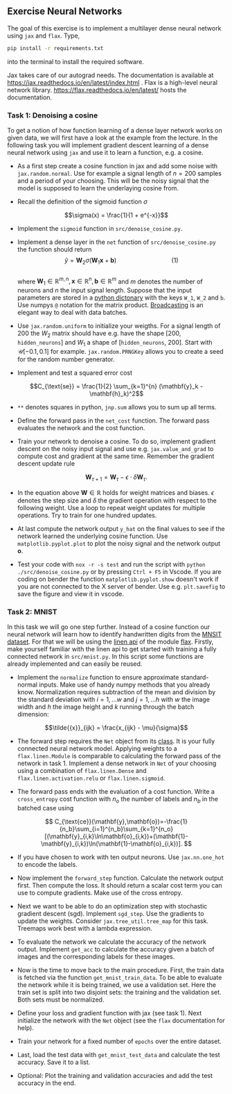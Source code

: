 ## Exercise Neural Networks

The goal of this exercise is to implement a multilayer dense neural network using `jax` and `flax`.
Type,

```bash
pip install -r requirements.txt
```

into the terminal to install the required software.

Jax takes care of our autograd needs. The documentation is available at https://jax.readthedocs.io/en/latest/index.html . Flax is a high-level neural network library. https://flax.readthedocs.io/en/latest/ hosts the documentation.

### Task 1: Denoising a cosine

To get a notion of how function learning of a dense layer network works on given data, we will first have a look at the example from the lecture. In the following task you will implement gradient descent learning of a dense neural network using `jax` and use it to learn a function, e.g. a cosine.

- As a first step create a cosine function in jax and add some noise with `jax.random.normal`. Use for example a signal length of $n = 200$ samples and a period of your choosing. This will be the noisy signal that the model is supposed to learn the underlaying cosine from.

- Recall the definition of the sigmoid function $\sigma$

$$\sigma(x) = \frac{1}{1 + e^{-x}}$$


- Implement the `sigmoid` function in `src/denoise_cosine.py`.


- Implement a dense layer in the `net` function of `src/denoise_cosine.py` the function should return
   $$\hat{y} = \mathbf{W}_2 \sigma(\mathbf{W}_1 \mathbf{x} + \mathbf{b})\qquad\qquad\qquad\qquad(1)$$  
   where $\mathbf{W}_1\in \mathbb{R}^{m,n}, \mathbf{x}\in\mathbb{R}^n, \mathbf{b}\in\mathbb{R}^m$ and $m$ denotes the number of neurons and $n$ the input signal length. Suppose that the input parameters are stored in a [python dictonary](https://docs.python.org/3/tutorial/datastructures.html#dictionaries) with the keys `W_1`, `W_2` and `b`.  
   Use numpys `@` notation for the matrix product. [Broadcasting](https://numpy.org/doc/stable/user/basics.broadcasting.html) is an elegant way to deal with data batches.

- Use `jax.random.uniform` to initialize your weigths. For a signal length of $200$ the $W_2$ matrix should have e.g. have the shape [200, `hidden_neurons`] and $W_1$ a shape of [`hidden_neurons`, 200]. Start with $\mathcal{U}[-0.1, 0.1]$ for example. `jax.random.PRNGKey` allows you to create a seed for the random number generator.

- Implement and test a squared error cost

$$C_{\text{se}} = \frac{1}{2} \sum_{k=1}^{n} (\mathbf{y}_k - \mathbf{h}_k)^2$$

- `**` denotes squares in python, `jnp.sum` allows you to sum up all terms.

- Define the forward pass in the `net_cost` function. The forward pass evaluates the network and the cost function.

- Train your network to denoise a cosine. To do so, implement gradient descent on the noisy input signal and use e.g. `jax.value_and_grad` to compute cost and gradient at the same time. Remember the gradient descent update rule  

$$\mathbf{W}_{\tau + 1} = \mathbf{W}_\tau - \epsilon \cdot \delta\mathbf{W}_{\tau}.$$  


- In the equation above $\mathbf{W} \in \mathbb{R}$ holds for weight matrices and biases. $\epsilon$ denotes the step size and $\delta$ the gradient operation with respect to the following weight.  Use a loop to repeat weight updates for multiple operations. Try to train for one hundred updates.

- At last compute the network output `y_hat` on the final values to see if the network learned the underlying cosine function. Use `matplotlib.pyplot.plot` to plot the noisy signal and the network output $\mathbf{o}$.

- Test your code with `nox -r -s test` and run the script with `python ./src/denoise_cosine.py` or by pressing `Ctrl + F5` in Vscode. If you are coding on bender the function `matplotlib.pyplot.show` doesn't work if you are not connected to the X server of bender. Use e.g. `plt.savefig` to save the figure and view it in vscode.



### Task 2: MNIST
In this task we will go one step further. Instead of a cosine function our neural network will learn how to identify handwritten digits from the [MNSIT dataset](http://yann.lecun.com/exdb/mnist/). For that we will be using the [linen api](https://flax.readthedocs.io/en/latest/api_reference/flax.linen.html) of the module [flax](https://flax.readthedocs.io/en/latest/). Firstly, make yourself familiar with the linen api to get started with training a fully connected network in `src/mnist.py`. In this script some functions are already implemented and can easily be reused.

- Implement the `normalize` function to ensure approximate standard-normal inputs. Make use of handy numpy methods that you already know. Normalization requires subtraction of the mean and division by the standard deviation with $i = 1, \dots w$ and $j = 1, \dots h$ with $w$ the image width and $h$ the image height and $k$ running through the batch dimension:

$$\tilde{{x}}_{ijk} = \frac{x_{ijk} - \mu}{\sigma}$$

- The forward step requires the `Net` object from its [class](https://docs.python.org/3/tutorial/classes.html). It is your fully connected neural network model. Applying weights to a `flax.linen.Module` is comparable to calculating the forward pass of the network in task 1. Implement a dense network in `Net` of your choosing using a combination of `flax.linen.Dense` and `flax.linen.activation.relu` or `flax.linen.sigmoid`.

- The forward pass ends with the evaluation of a cost function. Write a `cross_entropy` cost function with $n_o$ the number of labels and $n_b$ in the batched case using
   
$$ C_{\text{ce}}(\mathbf{y},\mathbf{o})=-\frac{1}{n_b}\sum_{i=1}^{n_b}\sum_{k=1}^{n_o}[(\mathbf{y}_{i,k}\ln\mathbf{o}_{i,k})+(\mathbf{1}-\mathbf{y}_{i,k})\ln(\mathbf{1}-\mathbf{o}_{i,k})]. $$

- If you have chosen to work with ten output neurons. Use `jax.nn.one_hot` to encode the labels.

- Now implement the `forward_step` function. Calculate the network output first. Then compute the loss. It should return a scalar cost term you can use to compute gradients. Make use of the cross entropy.

- Next we want to be able to do an optimization step with stochastic gradient descent (sgd). Implement `sgd_step`. Use the gradients to update the weights. Consider `jax.tree_util.tree_map` for this task. Treemaps work best with a lambda expression.

- To evaluate the network we calculate the accuracy of the network output. Implement `get_acc` to calculate the accuracy given a batch of images and the corresponding labels for these images.

- Now is the time to move back to the main procedure. First, the train data is fetched via the function `get_mnist_train_data`. To be able to evaluate the network while it is being trained, we use a validation set. Here the train set is split into two disjoint sets: the training and the validation set. Both sets must be normalized.

- Define your loss and gradient function with jax (see task 1). Next initialize the network with the `Net` object (see the `flax` documentation for help).

- Train your network for a fixed number of `epochs` over the entire dataset.
    
- Last, load the test data with `get_mnist_test_data` and calculate the test accuracy. Save it to a list.

- Optional: Plot the training and validation accuracies and add the test accuracy in the end.
